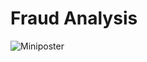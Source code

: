 # Fraud Analysis

![Miniposter](https://user-images.githubusercontent.com/31268509/156416289-f4f206dc-f1ed-4d9e-ab1a-9d09b032b9fc.jpg)
